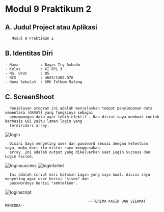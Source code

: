 # Modul 9 Praktikum 2
## A. Judul Project atau Aplikasi
       Modul 9 Praktikum 2
 
## B. Identitas Diri
    - Nama          : Bagas Try Ambodo
    - Kelas         : XI RPL 3
    - No. Urut      : 05
    - NIS           : 4683/1402.070
    - Nama Sekolah  : SMK Telkom Malang

## C. ScreenShoot
      Penjelasan program ini adalah menjelaskan tempat penyimpanan data sementara (ARRAY) yang fungsinya sebagai 
      penampungan data agar lebih efektif . Dan disini saya membuat contoh berbasis GUI yaitu laman login yang 
      terdiridari array.
      
![login](https://cloud.githubusercontent.com/assets/22128532/22404866/4b0f8cec-e66c-11e6-9ca4-0b8b36b38d27.PNG)

      Disini Saya menyeting user dan password sesuai dengan ketentuan saya, maka dari itu disini saya menggunakan 
      array. Ini adalah output yang dikeluarkan saat Login Success dan Login Failed.
  
![loginsuccess](https://cloud.githubusercontent.com/assets/22128532/22404904/cee91290-e66c-11e6-8147-b9d81a068b1f.PNG)
![loginfailed](https://cloud.githubusercontent.com/assets/22128532/22404936/71635bd4-e66d-11e6-8505-22d2de21a2f4.PNG)

      Ini adalah script dari halaman Login yang saya buat. disini saya menyeting agar user berisi "siswa" dan
      passwordnya berisi "smktelkom".
 
 ![loginscript](https://cloud.githubusercontent.com/assets/22128532/22405015/7d67ca7c-e66e-11e6-82ab-e0bc51b350d2.PNG)
 
                                          --TERIMA KASIH DAN SELAMAT MENCOBA--
